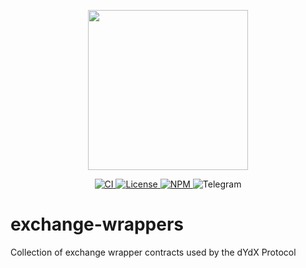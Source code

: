 <p align="center"><img src="https://s3.amazonaws.com/dydx-assets/logo_large_white.png" width="256" /></p>

<p align="center">
  <a href="https://circleci.com/gh/dydxprotocol/workflows/exchange-wrappers/tree/master">
    <img src="https://img.shields.io/circleci/project/github/dydxprotocol/exchange-wrappers.svg" alt='CI' />
  </a>
  <a href='https://github.com/dydxprotocol/exchange-wrappers/blob/master/LICENSE'>
    <img src='https://img.shields.io/github/license/dydxprotocol/exchange-wrappers.svg?longCache=true' alt='License' />
  </a>
  <a href='https://www.npmjs.com/package/@dydxprotocol/exchange-wrappers'>
    <img src='https://img.shields.io/npm/v/@dydxprotocol/exchange-wrappers.svg' alt='NPM' />
  </a>
  <a href='https://t.me/joinchat/GBnMlBb9mQblQck2pThTgw' style="text-decoration:none;">
    <img src='https://img.shields.io/badge/chat-on%20telegram-9cf.svg?longCache=true' alt='Telegram' />
  </a>
</p>

# exchange-wrappers
Collection of exchange wrapper contracts used by the dYdX Protocol
